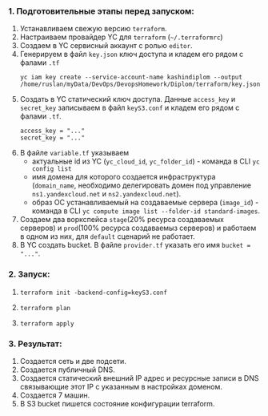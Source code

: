### 1. Подготовительные этапы перед запуском:

1. Устанавливаем свежую версию `terraform`.
2. Настраиваем провайдер YC для `terraform` (`~/.terraformrc`)
3. Создаем в YC сервисный аккаунт с ролью `editor`.
4. Генерируем в файл `key.json` ключ доступа и кладем его рядом с фалами `.tf`
     ```
     yc iam key create --service-account-name kashindiplom --output /home/ruslan/myData/DevOps/DevopsHomework/Diplom/terraform/key.json
     ```
5. Создать в YC статический ключ доступа. Данные `access_key` и `secret_key` записываем в файл `keyS3.conf` и кладем его рядом с фалами `.tf`.
   ```
   access_key = "..."
   secret_key = "..."
   ```
6. В файле `variable.tf` указываем 
   - актуальные id из YC (`yc_cloud_id`, `yc_folder_id`) - команда в CLI `yc config list`
   - имя домена для которого создается инфраструктура (`domain_name`, необходимо делегировать домен под управление `ns1.yandexcloud.net` и `ns2.yandexcloud.net`).
   - образ ОС устанавливаемый на создаваемые сервера (`image_id`) - команда в CLI `yc compute image list --folder-id standard-images`.
7. Создаем два воркспейса `stage`(20% ресурса создаваемых серверов) и `prod`(100% ресурса создаваемыз серверов) и работаем в одном из них, для `default` сценарий не работает.
8. В YC создать bucket. В файле `provider.tf` указать его имя `bucket = "..."`.

###  2. Запуск:
1. ```
   terraform init -backend-config=keyS3.conf
   ```
2. ```
   terraform plan
   ```
3. ```
   terraform apply
   ```
###  3. Результат:
1. Создается сеть и две подсети.
2. Создается публичный DNS.
3. Создается статический внешний IP адрес и ресурсные записи в DNS связывающие этот IP с указанным в настройках доменом.
4. Создается 7 машин.
5. В S3 bucket пишется состояние конфигурации terraform.